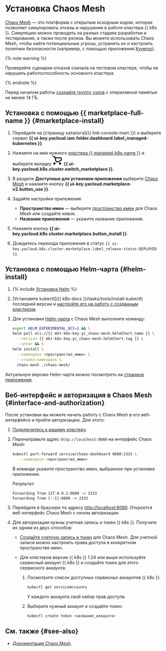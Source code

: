 # Установка Chaos Mesh

[Chaos Mesh](https://chaos-mesh.org/) — это платформа с открытым исходным кодом, которая позволяет симулировать отказы и нарушения в работе кластера {{ k8s }}. Симуляцию можно проводить на разных стадиях разработки и тестирования, а также после релиза. Вы можете использовать Chaos Mesh, чтобы найти потенциальные угрозы, устранить их и настроить политики безопасности (например, с помощью приложения [Kyverno](kyverno.md)).

{% note warning %}

Проверяйте сценарии отказов сначала на тестовом кластере, чтобы не нарушить работоспособность основного кластера.

{% endnote %}

Перед началом работы [создайте группу узлов](../node-group/node-group-create.md) с оперативной памятью не менее 14 ГБ.

## Установка с помощью {{ marketplace-full-name }} {#marketplace-install}

1. Перейдите на [страницу каталога]({{ link-console-main }}) и выберите сервис **{{ ui-key.yacloud.iam.folder.dashboard.label_managed-kubernetes }}**.
1. Нажмите на имя нужного [кластера {{ managed-k8s-name }}](../../concepts/index.md#kubernetes-cluster) и выберите вкладку ![image](../../../_assets/console-icons/shopping-cart.svg) **{{ ui-key.yacloud.k8s.cluster.switch_marketplace }}**.
1. В разделе **Доступные для установки приложения** выберите [Chaos Mesh](/marketplace/products/yc/chaos-mesh) и нажмите кнопку **{{ ui-key.yacloud.marketplace-v2.button_use }}**.
1. Задайте настройки приложения:

   * **Пространство имен** — выберите [пространство имен](../../concepts/index.md#namespace) для Chaos Mesh или создайте новое.
   * **Название приложения** — укажите название приложения.

1. Нажмите кнопку **{{ ui-key.yacloud.k8s.cluster.marketplace.button_install }}**.
1. Дождитесь перехода приложения в статус `{{ ui-key.yacloud.k8s.cluster.marketplace.label_release-status-DEPLOYED }}`.

## Установка с помощью Helm-чарта {#helm-install}

1. {% include [Установка Helm](../../../_includes/managed-kubernetes/helm-install.md) %}

1. [Установите kubectl]({{ k8s-docs }}/tasks/tools/install-kubectl) последней версии и [настройте его на работу с созданным кластером](../connect/index.md#kubectl-connect).

1. Для установки [Helm-чарта](https://helm.sh/docs/topics/charts/) с Chaos Mesh выполните команду:

   ```bash
   export HELM_EXPERIMENTAL_OCI=1 && \
   helm pull oci://{{ mkt-k8s-key.yc_chaos-mesh.helmChart.name }} \
     --version {{ mkt-k8s-key.yc_chaos-mesh.helmChart.tag }} \
     --untar && \
   helm install \
     --namespace <пространство_имен> \
     --create-namespace \
     chaos-mesh ./chaos-mesh/
   ```

Актуальную версию Helm-чарта можно посмотреть на [странице приложения](/marketplace/products/yc/chaos-mesh#docker-images).

## Веб-интерфейс и авторизация в Chaos Mesh {#interface-and-authorization}

После установки вы можете начать работу с Chaos Mesh в его веб-интерфейсе и пройти авторизацию. Для этого:

1. [Подключитесь к вашему кластеру](../connect/index.md#kubectl-connect).
1. Перенаправьте адрес `http://localhost:8080` на интерфейс Chaos Mesh:

   ```bash
   kubectl port-forward service/chaos-dashboard 8080:2333 \
      --namespace <пространство_имен>
   ```

   В команде укажите пространство имен, выбранное при установке приложения.

   Результат:

   ```text
   Forwarding from 127.0.0.1:8080 -> 2333
   Forwarding from [::1]:8080 -> 2333
   ```

1. Перейдите в браузере по адресу [http://localhost:8080](http://localhost:8080). Откроется веб-интерфейс Chaos Mesh с окном авторизации.
1. Для авторизации нужны учетная запись и токен {{ k8s }}. Получите их одним из двух способов:

   * [Создайте учетную запись и токен](https://chaos-mesh.org/docs/manage-user-permissions/) для Chaos Mesh. Для учетной записи можно настроить права доступа в конкретном пространстве имен.
   * Для кластеров версии {{ k8s }} 1.24 или выше используйте сервисный аккаунт {{ k8s }} и создайте токен для этого сервисного аккаунта:

      1. Посмотрите список доступных сервисных аккаунтов {{ k8s }}:

         ```bash
         kubectl get serviceAccounts
         ```

         У каждого аккаунта свой набор прав доступа.

      1. Выберите нужный аккаунт и создайте токен:

         ```bash
         kubectl create token <название_аккаунта>
         ```

## См. также {#see-also}

* [Документация Chaos Mesh](https://chaos-mesh.org/docs/).

